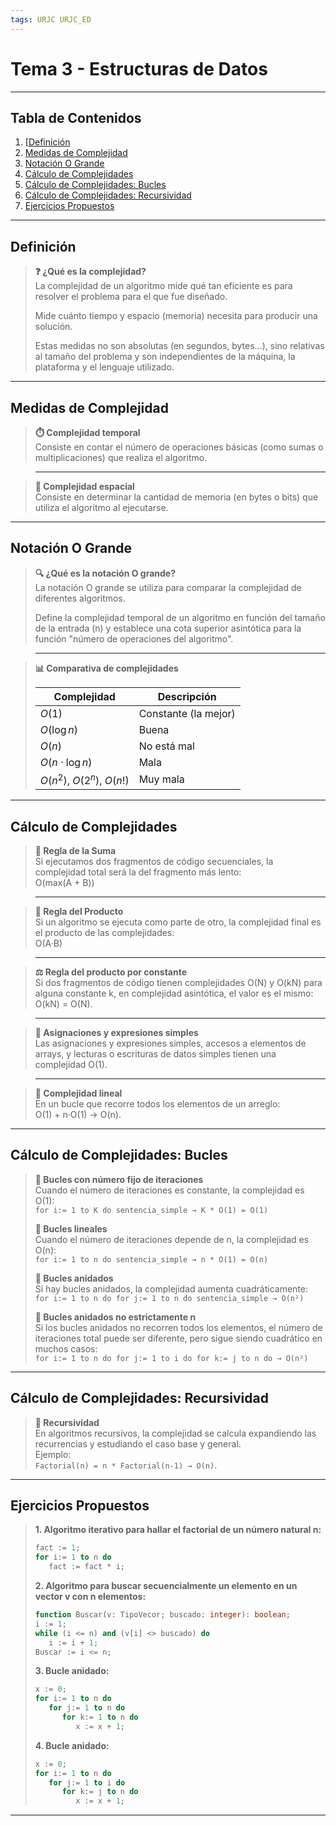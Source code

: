 ```yaml
---
tags: URJC URJC_ED
---
```


# Tema 3 - Estructuras de Datos

---

## Tabla de Contenidos

1. [[Definición](#Definición)
2. [Medidas de Complejidad](#Medidas%20de%20Complejidad)
3. [Notación O Grande](#Notación%20O%20Grande)
4. [Cálculo de Complejidades](#Cálculo%20de%20Complejidades)
5. [Cálculo de Complejidades: Bucles](#Cálculo%20de%20Complejidades%20Bucles)
6. [Cálculo de Complejidades: Recursividad](#Cálculo%20de%20Complejidades%20Recursividad)
7. [Ejercicios Propuestos](#Ejercicios%20Propuestos)

---

## Definición

> **❓ ¿Qué es la complejidad?**  
> La complejidad de un algoritmo mide qué tan eficiente es para resolver el problema para el que fue diseñado.
> 
> Mide cuánto tiempo y espacio (memoria) necesita para producir una solución.
> 
> Estas medidas no son absolutas (en segundos, bytes…), sino relativas al tamaño del problema y son independientes de la máquina, la plataforma y el lenguaje utilizado.

---

## Medidas de Complejidad

> **⏱️ Complejidad temporal**  
> Consiste en contar el número de operaciones básicas (como sumas o multiplicaciones) que realiza el algoritmo.

> ---

> **💾 Complejidad espacial**  
> Consiste en determinar la cantidad de memoria (en bytes o bits) que utiliza el algoritmo al ejecutarse.

---

## Notación O Grande

> **🔍 ¿Qué es la notación O grande?**  
> La notación O grande se utiliza para comparar la complejidad de diferentes algoritmos.
> 
> Define la complejidad temporal de un algoritmo en función del tamaño de la entrada (n) y establece una cota superior asintótica para la función "número de operaciones del algoritmo".

> ---

> **📊 Comparativa de complejidades**  
> 
> | Complejidad      | Descripción             |
> |------------------|-------------------------|
> | $O(1)$           | Constante (la mejor)    |
> | $O(\log n)$      | Buena                   |
> | $O(n)$           | No está mal             |
> | $O(n \cdot \log n)$ | Mala                   |
> | $O(n^2)$, $O(2^n)$, $O(n!)$ | Muy mala          |


---

## Cálculo de Complejidades

> **📏 Regla de la Suma**  
> Si ejecutamos dos fragmentos de código secuenciales, la complejidad total será la del fragmento más lento:  
> O(max(A + B))

> ---

> **🔀 Regla del Producto**  
> Si un algoritmo se ejecuta como parte de otro, la complejidad final es el producto de las complejidades:  
> O(A·B)

> ---

> **⚖️ Regla del producto por constante**  
> Si dos fragmentos de código tienen complejidades O(N) y O(kN) para alguna constante k, en complejidad asintótica, el valor es el mismo: O(kN) = O(N).

> ---

> **📝 Asignaciones y expresiones simples**  
> Las asignaciones y expresiones simples, accesos a elementos de arrays, y lecturas o escrituras de datos simples tienen una complejidad O(1).

> ---

> **🔢 Complejidad lineal**  
> En un bucle que recorre todos los elementos de un arreglo:  
> O(1) + n·O(1) → O(n).

---

## Cálculo de Complejidades: Bucles

> **🔁 Bucles con número fijo de iteraciones**  
> Cuando el número de iteraciones es constante, la complejidad es O(1):  
> `for i:= 1 to K do sentencia_simple → K * O(1) = O(1)`
> 
> **🔁 Bucles lineales**  
> Cuando el número de iteraciones depende de n, la complejidad es O(n):  
> `for i:= 1 to n do sentencia_simple → n * O(1) = O(n)`
> 
> **🔁 Bucles anidados**  
> Si hay bucles anidados, la complejidad aumenta cuadráticamente:  
> `for i:= 1 to n do for j:= 1 to n do sentencia_simple → O(n²)`
> 
> **🔁 Bucles anidados no estrictamente n**  
> Si los bucles anidados no recorren todos los elementos, el número de iteraciones total puede ser diferente, pero sigue siendo cuadrático en muchos casos:  
> `for i:= 1 to n do for j:= 1 to i do for k:= j to n do → O(n²)`

---

## Cálculo de Complejidades: Recursividad

> **📜 Recursividad**  
> En algoritmos recursivos, la complejidad se calcula expandiendo las recurrencias y estudiando el caso base y general.  
> Ejemplo:  
> `Factorial(n) = n * Factorial(n-1) → O(n)`.

---

## Ejercicios Propuestos

> **1. Algoritmo iterativo para hallar el factorial de un número natural n:**  
> ```pascal
> fact := 1;
> for i:= 1 to n do
>    fact := fact * i;
> ```
> 
> **2. Algoritmo para buscar secuencialmente un elemento en un vector v con n elementos:**  
> ```pascal
> function Buscar(v: TipoVecor; buscado: integer): boolean;  
> i := 1;
> while (i <= n) and (v[i] <> buscado) do  
>    i := i + 1;  
> Buscar := i <= n;
> ```
> 
> **3. Bucle anidado:**  
> ```pascal
> x := 0;
> for i:= 1 to n do
>    for j:= 1 to n do
>       for k:= 1 to n do
>          x := x + 1;
> ```
> 
> **4. Bucle anidado:**  
> ```pascal
> x := 0;
> for i:= 1 to n do
>    for j:= 1 to i do
>       for k:= j to n do
>          x := x + 1;
> ```

---